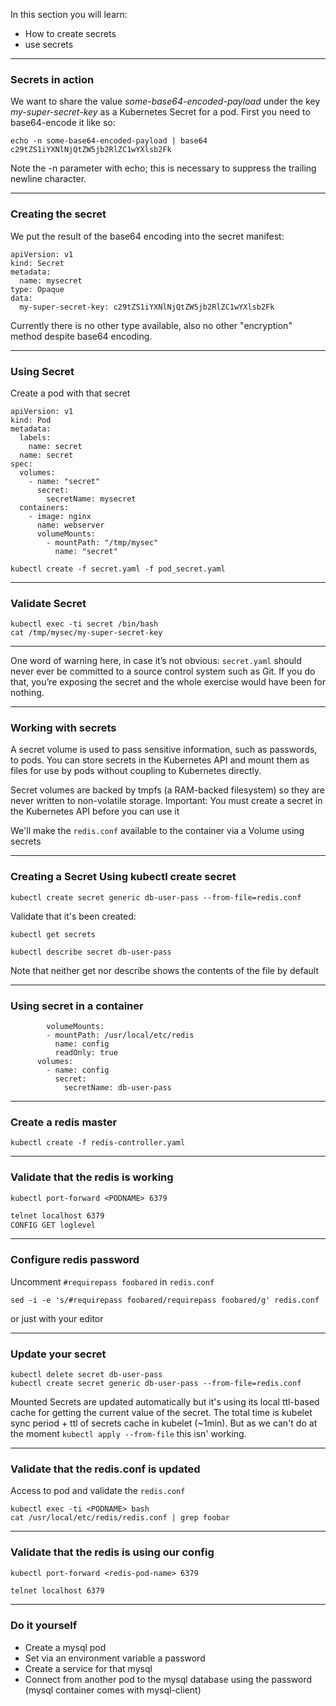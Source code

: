 In this section you will learn:
* How to create secrets
* use secrets

----

### Secrets in action

We want to share the value *some-base64-encoded-payload* under the key *my-super-secret-key* as a Kubernetes Secret for a pod.
First you need to base64-encode it like so:
```
echo -n some-base64-encoded-payload | base64
c29tZS1iYXNlNjQtZW5jb2RlZC1wYXlsb2Fk
```

Note the -n parameter with echo; this is necessary to suppress the trailing newline character.

----

### Creating the secret

We put the result of the base64 encoding into the secret manifest:
```
apiVersion: v1
kind: Secret
metadata:
  name: mysecret
type: Opaque
data:
  my-super-secret-key: c29tZS1iYXNlNjQtZW5jb2RlZC1wYXlsb2Fk
```
Currently there is no other type available, also no other "encryption" method despite base64 encoding.

----

### Using Secret

Create a pod with that secret
```
apiVersion: v1
kind: Pod
metadata:
  labels:
    name: secret
  name: secret
spec:
  volumes:
    - name: "secret"
      secret:
        secretName: mysecret
  containers:
    - image: nginx
      name: webserver
      volumeMounts:
        - mountPath: "/tmp/mysec"
          name: "secret"
```
```
kubectl create -f secret.yaml -f pod_secret.yaml
```

----

### Validate Secret

```
kubectl exec -ti secret /bin/bash
cat /tmp/mysec/my-super-secret-key
```

----

One word of warning here, in case it’s not obvious: `secret.yaml` should never ever be committed to a source control system such as Git. If you do that, you’re exposing the secret and the whole exercise would have been for nothing.

----

### Working with secrets

A secret volume is used to pass sensitive information, such as passwords, to pods. You can store secrets in the Kubernetes API and mount them as files for use by pods without coupling to Kubernetes directly. 

Secret volumes are backed by tmpfs (a RAM-backed filesystem) so they are never written to non-volatile storage.
Important: You must create a secret in the Kubernetes API before you can use it

We'll make the `redis.conf` available to the container via a Volume using secrets

----

### Creating a Secret Using kubectl create secret

```
kubectl create secret generic db-user-pass --from-file=redis.conf
```

Validate that it's been created:
```
kubectl get secrets

kubectl describe secret db-user-pass
```
Note that neither get nor describe shows the contents of the file by default

----

### Using secret in a container

```
        volumeMounts:
        - mountPath: /usr/local/etc/redis
          name: config
          readOnly: true
      volumes:
        - name: config
          secret:
            secretName: db-user-pass
```

----

### Create a redis master

```
kubectl create -f redis-controller.yaml
```

----

### Validate that the redis is working
```
kubectl port-forward <PODNAME> 6379
```
```bash
telnet localhost 6379
CONFIG GET loglevel
```

----

###  Configure redis password
Uncomment `#requirepass foobared` in `redis.conf`
```
sed -i -e 's/#requirepass foobared/requirepass foobared/g' redis.conf
```
or just with your editor

----

### Update your secret

```
kubectl delete secret db-user-pass
kubectl create secret generic db-user-pass --from-file=redis.conf
```

Mounted Secrets are updated automatically but it's using its local ttl-based cache for getting the current value of the secret. The total time is kubelet sync period + ttl of secrets cache in kubelet (~1min). But as we can't do at the moment `kubectl apply --from-file` this isn' working. 

----

### Validate that the redis.conf is updated

Access to pod and validate the `redis.conf`

```
kubectl exec -ti <PODNAME> bash
cat /usr/local/etc/redis/redis.conf | grep foobar
```

----

### Validate that the redis is using our config
```
kubectl port-forward <redis-pod-name> 6379
```
```bash
telnet localhost 6379
```

----

### Do it yourself

* Create a mysql pod
* Set via an environment variable a password
* Create a service for that mysql
* Connect from another pod to the mysql database using the password (mysql container comes with mysql-client)